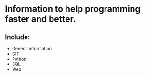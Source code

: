 
# Information to help programming faster and better. 
## Include:
* General information
* GIT
* Python 
* SQL 
* Web 

